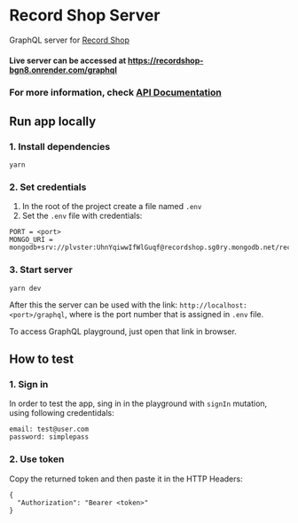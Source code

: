 # Record Shop Server

GraphQL server for [Record Shop](https://github.com/plaskevich/recordshop)

#### Live server can be accessed at https://recordshop-bgn8.onrender.com/graphql

### For more information, check [API Documentation](https://record-shop.stoplight.io)

## Run app locally

### 1. Install dependencies

`yarn`

### 2. Set credentials

1. In the root of the project create a file named `.env`
2. Set the `.env` file with credentials:

```dotenv
PORT = <port>
MONGO_URI = mongodb+srv://plvster:UhnYqiwwIfWlGuqf@recordshop.sg0ry.mongodb.net/recordshop
```

### 3. Start server

`yarn dev`

After this the server can be used with the link: `http://localhost:<port>/graphql`,
where <port> is the port number that is assigned in `.env` file.

To access GraphQL playground, just open that link in browser.

## How to test

### 1. Sign in

In order to test the app, sing in in the playground with `signIn` mutation, using following credentidals:

```
email: test@user.com
password: simplepass
```

### 2. Use token

Copy the returned token and then paste it in the HTTP Headers:

```
{
  "Authorization": "Bearer <token>"
}
```
